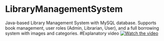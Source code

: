 # LibraryManagementSystem
Java-based Library Management System with MySQL database. Supports book management, user roles (Admin, Librarian, User), and a full borrowing system with images and categories.
#Explanatory video
[![Watch the video](https://img.youtube.com/vi/abcd1234/hqdefault.jpg)](https://www.youtube.com/watch?v=[https://youtu.be/7Im47_iOT3U](https://youtu.be/7Im47_iOT3U))
